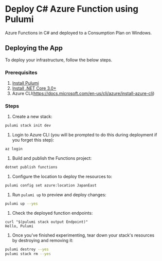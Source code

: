 # Deploy C# Azure Function using Pulumi

Azure Functions in C# and deployed to a Consumption Plan on Windows.

## Deploying the App

To deploy your infrastructure, follow the below steps.

### Prerequisites

1. [Install Pulumi](https://www.pulumi.com/docs/get-started/install/)
2. [Install .NET Core 3.0+](https://dotnet.microsoft.com/download)
3. Azure CLI(https://docs.microsoft.com/en-us/cli/azure/install-azure-cli)

### Steps

1.  Create a new stack:

```bash
pulumi stack init dev
```

1.  Login to Azure CLI (you will be prompted to do this during deployment if you forget this step):

```bash
az login
```

1.  Build and publish the Functions project:

```bash
dotnet publish functions
```

1.  Configure the location to deploy the resources to:

```bash
pulumi config set azure:location JapanEast
```

1.  Run `pulumi up` to preview and deploy changes:

```bash
pulumi up --yes
```

1.  Check the deployed function endpoints:

```
curl "$(pulumi stack output Endpoint)"
Hello, Pulumi
```

1. Once you've finished experimenting, tear down your stack's resources by destroying and removing it:

```bash
pulumi destroy --yes
pulumi stack rm --yes
```
